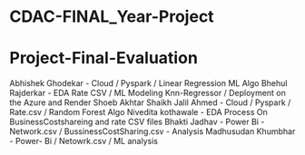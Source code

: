 # CDAC-FINAL_Year-Project

# Project-Final-Evaluation
Abhishek Ghodekar - Cloud / Pyspark / Linear Regression ML Algo
Bhehul Rajderkar - EDA Rate CSV / ML Modeling Knn-Regressor / Deployment on the Azure and Render
Shoeb Akhtar Shaikh Jalil Ahmed -    Cloud / Pyspark / Rate.csv / Random Forest Algo
Nivedita kothawale - EDA Process On BusinessCostshareing and rate CSV files 
Bhakti Jadhav -  Power Bi - Network.csv / BussinessCostSharing.csv - Analysis
Madhusudan Khumbhar - Power- Bi / Netowrk.csv / ML analysis 
